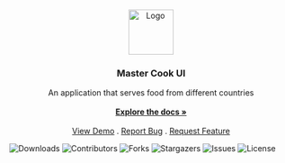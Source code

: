 <br/>
<p align="center">
  <a href="https://github.com/ShaanCoding/MasterCook-design">
    <img src="images/logo.png" alt="Logo" width="80" height="80">
  </a>

  <h3 align="center">Master Cook UI</h3>

  <p align="center">
    An application that serves food from different countries
    <br/>
    <br/>
    <a href="https://github.com/ShaanCoding/MasterCook-design"><strong>Explore the docs »</strong></a>
    <br/>
    <br/>
    <a href="https://github.com/ShaanCoding/MasterCook-design">View Demo</a>
    .
    <a href="https://github.com/ShaanCoding/MasterCook-design/issues">Report Bug</a>
    .
    <a href="https://github.com/ShaanCoding/MasterCook-design/issues">Request Feature</a>
  </p>
</p>

![Downloads](https://img.shields.io/github/downloads/ShaanCoding/MasterCook-design/total) ![Contributors](https://img.shields.io/github/contributors/ShaanCoding/MasterCook-design?color=dark-green) ![Forks](https://img.shields.io/github/forks/ShaanCoding/MasterCook-design?style=social) ![Stargazers](https://img.shields.io/github/stars/ShaanCoding/MasterCook-design?style=social) ![Issues](https://img.shields.io/github/issues/ShaanCoding/MasterCook-design) ![License](https://img.shields.io/github/license/ShaanCoding/MasterCook-design) 

 
